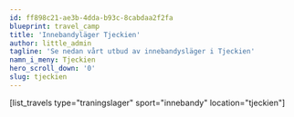 ```yaml
---
id: ff898c21-ae3b-4dda-b93c-8cabdaa2f2fa
blueprint: travel_camp
title: 'Innebandyläger Tjeckien'
author: little_admin
tagline: 'Se nedan vårt utbud av innebandysläger i Tjeckien'
namn_i_meny: Tjeckien
hero_scroll_down: '0'
slug: tjeckien
---
```

<p>[list_travels type="traningslager" sport="innebandy" location="tjeckien"]</p>
